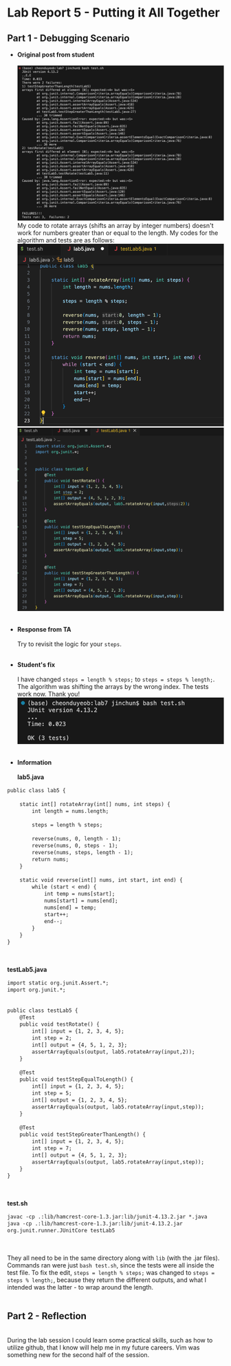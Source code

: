 # Lab Report 5 - Putting it All Together

## Part 1 - Debugging Scenario
* **Original post from student**
<br><br>
![image](lab5_symptom.png)
My code to rotate arrays (shifts an array by integer numbers) doesn't work for numbers greater than or equal to the length. My codes for the algorithm and tests are as follows:
<br>![image](lab5_code.png)<br>![image](lab5_test.png)
<br><br>

* **Response from TA**
<br><br>
Try to revisit the logic for your ```steps```. 
<br><br>
* **Student's fix**
<br><br>
I have changed ```steps = length % steps;``` to ```steps = steps % length;```. The algorithm was shifting the arrays by the wrong index.
The tests work now. Thank you!
<br>![image](lab5_fixed.png)
<br><br>
* **Information**
<br><br>
**lab5.java**
```
public class lab5 {

    static int[] rotateArray(int[] nums, int steps) {
        int length = nums.length;

        steps = length % steps;

        reverse(nums, 0, length - 1);
        reverse(nums, 0, steps - 1);
        reverse(nums, steps, length - 1);
        return nums;
    }

    static void reverse(int[] nums, int start, int end) {
        while (start < end) {
            int temp = nums[start];
            nums[start] = nums[end];
            nums[end] = temp;
            start++;
            end--;
        }
    }
}
```
<br><br>
**testLab5.java**
```
import static org.junit.Assert.*;
import org.junit.*;


public class testLab5 {
	@Test
	public void testRotate() {
    	int[] input = {1, 2, 3, 4, 5};
        int step = 2;
        int[] output = {4, 5, 1, 2, 3};
		assertArrayEquals(output, lab5.rotateArray(input,2));
	}

    @Test
	public void testStepEqualToLength() {
    	int[] input = {1, 2, 3, 4, 5};
        int step = 5;
        int[] output = {1, 2, 3, 4, 5};
		assertArrayEquals(output, lab5.rotateArray(input,step));
	}

    @Test
	public void testStepGreaterThanLength() {
    	int[] input = {1, 2, 3, 4, 5};
        int step = 7;
        int[] output = {4, 5, 1, 2, 3};
		assertArrayEquals(output, lab5.rotateArray(input,step));
	}
}
```
<br><br>
**test.sh**
```
javac -cp .:lib/hamcrest-core-1.3.jar:lib/junit-4.13.2.jar *.java
java -cp .:lib/hamcrest-core-1.3.jar:lib/junit-4.13.2.jar org.junit.runner.JUnitCore testLab5
```
<br><br>
They all need to be in the same directory along with ```lib``` (with the .jar files). Commands ran were just ```bash test.sh```, since the tests were all inside the test file. To fix the edit, ```steps = length % steps;``` was changed to ```steps = steps % length;```, because they return the different outputs, and what I intended was the latter - to wrap around the length. 
<br><br>
## Part 2 - Reflection
<br>
During the lab session I could learn some practical skills, such as how to utilize github, that I know will help me in my future careers. Vim was something new for the second half of the session.
